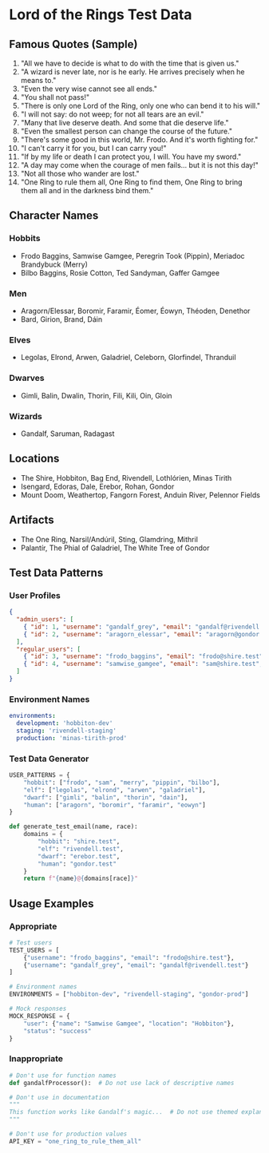 # Lord of the Rings Test Data

## Famous Quotes (Sample)

1. "All we have to decide is what to do with the time that is given us."
2. "A wizard is never late, nor is he early. He arrives precisely when he means to."
3. "Even the very wise cannot see all ends."
4. "You shall not pass!"
5. "There is only one Lord of the Ring, only one who can bend it to his will."
6. "I will not say: do not weep; for not all tears are an evil."
7. "Many that live deserve death. And some that die deserve life."
8. "Even the smallest person can change the course of the future."
9. "There's some good in this world, Mr. Frodo. And it's worth fighting for."
10. "I can't carry it for you, but I can carry you!"
11. "If by my life or death I can protect you, I will. You have my sword."
12. "A day may come when the courage of men fails… but it is not this day!"
13. "Not all those who wander are lost."
14. "One Ring to rule them all, One Ring to find them, One Ring to bring them all and in the darkness bind them."

## Character Names

### Hobbits

- Frodo Baggins, Samwise Gamgee, Peregrin Took (Pippin), Meriadoc Brandybuck (Merry)
- Bilbo Baggins, Rosie Cotton, Ted Sandyman, Gaffer Gamgee

### Men

- Aragorn/Elessar, Boromir, Faramir, Éomer, Éowyn, Théoden, Denethor
- Bard, Girion, Brand, Dáin

### Elves

- Legolas, Elrond, Arwen, Galadriel, Celeborn, Glorfindel, Thranduil

### Dwarves

- Gimli, Balin, Dwalin, Thorin, Fili, Kili, Oin, Gloin

### Wizards

- Gandalf, Saruman, Radagast

## Locations

- The Shire, Hobbiton, Bag End, Rivendell, Lothlórien, Minas Tirith
- Isengard, Edoras, Dale, Erebor, Rohan, Gondor
- Mount Doom, Weathertop, Fangorn Forest, Anduin River, Pelennor Fields

## Artifacts

- The One Ring, Narsil/Andúril, Sting, Glamdring, Mithril
- Palantír, The Phial of Galadriel, The White Tree of Gondor

## Test Data Patterns

### User Profiles

```json
{
  "admin_users": [
    { "id": 1, "username": "gandalf_grey", "email": "gandalf@rivendell.test", "role": "admin" },
    { "id": 2, "username": "aragorn_elessar", "email": "aragorn@gondor.test", "role": "admin" }
  ],
  "regular_users": [
    { "id": 3, "username": "frodo_baggins", "email": "frodo@shire.test", "role": "user" },
    { "id": 4, "username": "samwise_gamgee", "email": "sam@shire.test", "role": "user" }
  ]
}
```

### Environment Names

```yaml
environments:
  development: 'hobbiton-dev'
  staging: 'rivendell-staging'
  production: 'minas-tirith-prod'
```

### Test Data Generator

```python
USER_PATTERNS = {
    "hobbit": ["frodo", "sam", "merry", "pippin", "bilbo"],
    "elf": ["legolas", "elrond", "arwen", "galadriel"],
    "dwarf": ["gimli", "balin", "thorin", "dain"],
    "human": ["aragorn", "boromir", "faramir", "eowyn"]
}

def generate_test_email(name, race):
    domains = {
        "hobbit": "shire.test",
        "elf": "rivendell.test",
        "dwarf": "erebor.test",
        "human": "gondor.test"
    }
    return f"{name}@{domains[race]}"
```

## Usage Examples

### Appropriate

```python
# Test users
TEST_USERS = [
    {"username": "frodo_baggins", "email": "frodo@shire.test"},
    {"username": "gandalf_grey", "email": "gandalf@rivendell.test"}
]

# Environment names
ENVIRONMENTS = ["hobbiton-dev", "rivendell-staging", "gondor-prod"]

# Mock responses
MOCK_RESPONSE = {
    "user": {"name": "Samwise Gamgee", "location": "Hobbiton"},
    "status": "success"
}
```

### Inappropriate

```python
# Don't use for function names
def gandalfProcessor():  # Do not use lack of descriptive names

# Don't use in documentation
"""
This function works like Gandalf's magic...  # Do not use themed explanations
"""

# Don't use for production values
API_KEY = "one_ring_to_rule_them_all"
```

